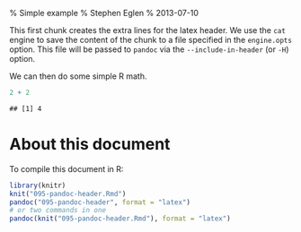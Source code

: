 % Simple example
% Stephen Eglen
% 2013-07-10

<!--pandoc
format: html
s:
mathjax:
number-sections:
o: output.html

format: latex
number-sections:
include-in-header: 095-pandoc.sty
-->

This first chunk creates the extra lines for the latex header. We use the
`cat` engine to save the content of the chunk to a file specified in the
`engine.opts` option. This file will be passed to `pandoc` via the
`--include-in-header` (or `-H`) option.




We can then do some simple R math.


``` r
2 + 2
```

```
## [1] 4
```


# About this document

To compile this document in R:

``` r
library(knitr)
knit("095-pandoc-header.Rmd")
pandoc("095-pandoc-header", format = "latex")
# or two commands in one
pandoc(knit("095-pandoc-header.Rmd"), format = "latex")
```
